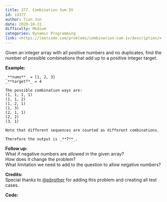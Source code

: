 ```yaml
---
title: 377. Combination Sum IV
id: id377
author: Tian Jun
date: 2020-10-31
difficulty: Medium
categories: Dynamic Programming
link: <https://leetcode.com/problems/combination-sum-iv/description/>
---
```


Given an integer array with all positive numbers and no duplicates, find the
number of possible combinations that add up to a positive integer target.

**Example:**
            _**nums**_ = [1, 2, 3]    _**target**_ = 4        The possible combination ways are:    (1, 1, 1, 1)    (1, 1, 2)    (1, 2, 1)    (1, 3)    (2, 1, 1)    (2, 2)    (3, 1)        Note that different sequences are counted as different combinations.        Therefore the output is _**7**_.    



**Follow up:**  
What if negative numbers are allowed in the given array?  
How does it change the problem?  
What limitation we need to add to the question to allow negative numbers?

**Credits:**  
Special thanks to [@pbrother](https://leetcode.com/pbrother/) for adding this
problem and creating all test cases.


**Code:**
